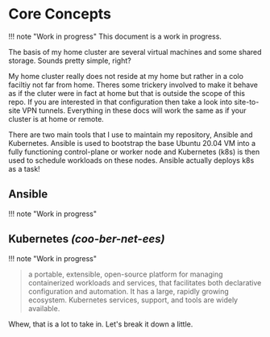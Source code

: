 # Core Concepts

!!! note "Work in progress"
    This document is a work in progress.

The basis of my home cluster are several virtual machines and some shared storage. Sounds pretty simple, right?

My home cluster really does not reside at my home but rather in a colo faciltiy not far from home. Theres some trickery involved to make it behave as if the cluter were in fact at home but that is outside the scope of this repo. If you are interested in that configuration then take a look into site-to-site VPN tunnels. Everything in these docs will work the same as if your cluster is at home or remote.

There are two main tools that I use to maintain my repository, Ansible and Kubernetes. Ansible is used to bootstrap the base Ubuntu 20.04 VM into a fully functioning control-plane or worker node and Kubernetes (k8s) is then used to schedule workloads on these nodes. Ansible actually deploys k8s as a task!



## Ansible

!!! note "Work in progress"


## Kubernetes _(coo-ber-net-ees)_

!!! note "Work in progress"

> a portable, extensible, open-source platform for managing containerized workloads and services, that facilitates both declarative configuration and automation. It has a large, rapidly growing ecosystem. Kubernetes services, support, and tools are widely available.

Whew, that is a lot to take in. Let's break it down a little.
